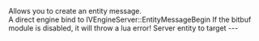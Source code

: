 <function name="EntityMessageBegin" parent="HolyLib" type="libraryfunc">
	<description>
		Allows you to create an entity message.<br>
		A direct engine bind to IVEngineServer::EntityMessageBegin
		<note>
			If the bitbuf module is disabled, it will throw a lua error!
		</note>
	</description>
	<realm>Server</realm>
	<args>
		<arg name="ent" type="Entity">entity to target</arg>
		<arg name="reliable" type="Boolean">---</arg>
	</args>
</function>